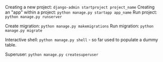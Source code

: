 Creating a new project: `django-admin startproject project_name`
Creating an "app" within a project: `python manage.py startapp app_name`
Run project: `python manage.py runserver`

Create migration: `python manage.py makemigrations`
Run migration: `python manage.py migrate`

Interactive shell: `python manage.py shell` - so far used to populate a dummy table.

Superuser: `python manage.py createsuperuser`
